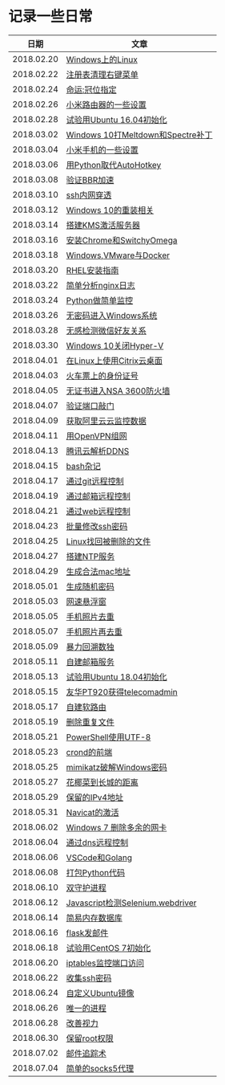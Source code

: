 # 记录一些日常
| 日期 | 文章 |
| - | - |
| 2018.02.20 | [Windows上的Linux](https://github.com/beifangwudi/yukky/tree/master/gone/20180220) |
| 2018.02.22 | [注册表清理右键菜单](https://github.com/beifangwudi/yukky/tree/master/gone/20180222) |
| 2018.02.24 | [命运:冠位指定](https://github.com/beifangwudi/yukky/tree/master/gone/20180224) |
| 2018.02.26 | [小米路由器的一些设置](https://github.com/beifangwudi/yukky/tree/master/gone/20180226) |
| 2018.02.28 | [试验用Ubuntu 16.04初始化](https://github.com/beifangwudi/yukky/tree/master/gone/20180228) |
| 2018.03.02 | [Windows 10打Meltdown和Spectre补丁](https://github.com/beifangwudi/yukky/tree/master/gone/20180302) |
| 2018.03.04 | [小米手机的一些设置](https://github.com/beifangwudi/yukky/tree/master/gone/20180304) |
| 2018.03.06 | [用Python取代AutoHotkey](https://github.com/beifangwudi/yukky/tree/master/gone/20180306) |
| 2018.03.08 | [验证BBR加速](https://github.com/beifangwudi/yukky/tree/master/gone/20180308) |
| 2018.03.10 | [ssh内网穿透](https://github.com/beifangwudi/yukky/tree/master/gone/20180310) |
| 2018.03.12 | [Windows 10的重装相关](https://github.com/beifangwudi/yukky/tree/master/gone/20180312) |
| 2018.03.14 | [搭建KMS激活服务器](https://github.com/beifangwudi/yukky/tree/master/gone/20180314) |
| 2018.03.16 | [安装Chrome和SwitchyOmega](https://github.com/beifangwudi/yukky/tree/master/gone/20180316) |
| 2018.03.18 | [Windows,VMware与Docker](https://github.com/beifangwudi/yukky/tree/master/gone/20180318) |
| 2018.03.20 | [RHEL安装指南](https://github.com/beifangwudi/yukky/tree/master/gone/20180320) |
| 2018.03.22 | [简单分析nginx日志](https://github.com/beifangwudi/yukky/tree/master/gone/20180322) |
| 2018.03.24 | [Python做简单监控](https://github.com/beifangwudi/yukky/tree/master/gone/20180324) |
| 2018.03.26 | [无密码进入Windows系统](https://github.com/beifangwudi/yukky/tree/master/gone/20180326) |
| 2018.03.28 | [无感检测微信好友关系](https://github.com/beifangwudi/yukky/tree/master/gone/20180328) |
| 2018.03.30 | [Windows 10关闭Hyper-V](https://github.com/beifangwudi/yukky/tree/master/gone/20180330) |
| 2018.04.01 | [在Linux上使用Citrix云桌面](https://github.com/beifangwudi/yukky/tree/master/gone/20180401) |
| 2018.04.03 | [火车票上的身份证号](https://github.com/beifangwudi/yukky/tree/master/gone/20180403) |
| 2018.04.05 | [无证书进入NSA 3600防火墙](https://github.com/beifangwudi/yukky/tree/master/gone/20180405) |
| 2018.04.07 | [验证端口敲门](https://github.com/beifangwudi/yukky/tree/master/gone/20180407) |
| 2018.04.09 | [获取阿里云云监控数据](https://github.com/beifangwudi/yukky/tree/master/gone/20180409) |
| 2018.04.11 | [用OpenVPN组网](https://github.com/beifangwudi/yukky/tree/master/gone/20180411) |
| 2018.04.13 | [腾讯云解析DDNS](https://github.com/beifangwudi/yukky/tree/master/gone/20180413) |
| 2018.04.15 | [bash杂记](https://github.com/beifangwudi/yukky/tree/master/gone/20180415) |
| 2018.04.17 | [通过git远程控制](https://github.com/beifangwudi/yukky/tree/master/gone/20180417) |
| 2018.04.19 | [通过邮箱远程控制](https://github.com/beifangwudi/yukky/tree/master/gone/20180419) |
| 2018.04.21 | [通过web远程控制](https://github.com/beifangwudi/yukky/tree/master/gone/20180421) |
| 2018.04.23 | [批量修改ssh密码](https://github.com/beifangwudi/yukky/tree/master/gone/20180423) |
| 2018.04.25 | [Linux找回被删除的文件](https://github.com/beifangwudi/yukky/tree/master/gone/20180425) |
| 2018.04.27 | [搭建NTP服务](https://github.com/beifangwudi/yukky/tree/master/gone/20180427) |
| 2018.04.29 | [生成合法mac地址](https://github.com/beifangwudi/yukky/tree/master/gone/20180429) |
| 2018.05.01 | [生成随机密码](https://github.com/beifangwudi/yukky/tree/master/gone/20180501) |
| 2018.05.03 | [网速悬浮窗](https://github.com/beifangwudi/yukky/tree/master/gone/20180503) |
| 2018.05.05 | [手机照片去重](https://github.com/beifangwudi/yukky/tree/master/gone/20180505) |
| 2018.05.07 | [手机照片再去重](https://github.com/beifangwudi/yukky/tree/master/gone/20180507) |
| 2018.05.09 | [暴力回溯数独](https://github.com/beifangwudi/yukky/tree/master/gone/20180509) |
| 2018.05.11 | [自建邮箱服务](https://github.com/beifangwudi/yukky/tree/master/gone/20180511) |
| 2018.05.13 | [试验用Ubuntu 18.04初始化](https://github.com/beifangwudi/yukky/tree/master/gone/20180513) |
| 2018.05.15 | [友华PT920获得telecomadmin](https://github.com/beifangwudi/yukky/tree/master/gone/20180515) |
| 2018.05.17 | [自建软路由](https://github.com/beifangwudi/yukky/tree/master/gone/20180517) |
| 2018.05.19 | [删除重复文件](https://github.com/beifangwudi/yukky/tree/master/gone/20180519) |
| 2018.05.21 | [PowerShell使用UTF-8](https://github.com/beifangwudi/yukky/tree/master/gone/20180521) |
| 2018.05.23 | [crond的前端](https://github.com/beifangwudi/yukky/tree/master/gone/20180523) |
| 2018.05.25 | [mimikatz破解Windows密码](https://github.com/beifangwudi/yukky/tree/master/gone/20180525) |
| 2018.05.27 | [花椰菜到长城的距离](https://github.com/beifangwudi/yukky/tree/master/gone/20180527) |
| 2018.05.29 | [保留的IPv4地址](https://github.com/beifangwudi/yukky/tree/master/gone/20180529) |
| 2018.05.31 | [Navicat的激活](https://github.com/beifangwudi/yukky/tree/master/gone/20180531) |
| 2018.06.02 | [Windows 7 删除多余的网卡](https://github.com/beifangwudi/yukky/tree/master/gone/20180602) |
| 2018.06.04 | [通过dns远程控制](https://github.com/beifangwudi/yukky/tree/master/gone/20180604) |
| 2018.06.06 | [VSCode和Golang](https://github.com/beifangwudi/yukky/tree/master/gone/20180606) |
| 2018.06.08 | [打包Python代码](https://github.com/beifangwudi/yukky/tree/master/gone/20180608) |
| 2018.06.10 | [双守护进程](https://github.com/beifangwudi/yukky/tree/master/gone/20180610) |
| 2018.06.12 | [Javascript检测Selenium.webdriver](https://github.com/beifangwudi/yukky/tree/master/gone/20180612) |
| 2018.06.14 | [简易内存数据库](https://github.com/beifangwudi/yukky/tree/master/gone/20180614) |
| 2018.06.16 | [flask发邮件](https://github.com/beifangwudi/yukky/tree/master/gone/20180616) |
| 2018.06.18 | [试验用CentOS 7初始化](https://github.com/beifangwudi/yukky/tree/master/gone/20180618) |
| 2018.06.20 | [iptables监控端口访问](https://github.com/beifangwudi/yukky/tree/master/gone/20180620) |
| 2018.06.22 | [收集ssh密码](https://github.com/beifangwudi/yukky/tree/master/gone/20180622) |
| 2018.06.24 | [自定义Ubuntu镜像](https://github.com/beifangwudi/yukky/tree/master/gone/20180624) |
| 2018.06.26 | [唯一的进程](https://github.com/beifangwudi/yukky/tree/master/gone/20180626) |
| 2018.06.28 | [改善视力](https://github.com/beifangwudi/yukky/tree/master/gone/20180628) |
| 2018.06.30 | [保留root权限](https://github.com/beifangwudi/yukky/tree/master/gone/20180630) |
| 2018.07.02 | [邮件追踪术](https://github.com/beifangwudi/yukky/tree/master/20180702) |
| 2018.07.04 | [简单的socks5代理](https://github.com/beifangwudi/yukky/tree/master/20180704) |